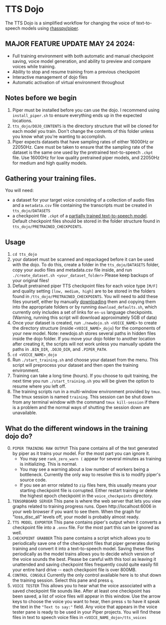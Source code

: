 # TTS Dojo

The TTS Dojo is a simplified workflow for changing the voice of text-to-speech models using [rhasspy/piper](https://github.com/rhasspy/piper).
## MAJOR FEATURE UPDATE MAY 24 2024:
- Full training environment with both automatic and manual checkpoint saving, voice model generation, and ability to preview and compare voices while training.
- Ability to stop and resume training from a previous checkpoint
- Interactive management of dojo files
- Automatic activation of virtual environment throughout


## Notes before we begin
1. Piper must be installed before you can use the dojo. I recommend using `install_piper.sh` to ensure everything ends up in the expected locations.
2. `tts_dojo/DOJO_CONTENTS` is the directory structure that will be cloned for each model you train.  Don't change the contents of this folder unless you know what you're wanting to accomplish.
3. Piper expects datasets that have sampling rates of either 16000Hz or 22050Hz.  Care must be taken to ensure that the sampling rate of the dataset is the same one used by the pretrained text-to-speech `.ckpt` file. Use 16000Hz for low quality pretrained piper models, and 22050Hz for medium and high quality models.


## Gathering your training files.
You will need: 
- a dataset for your target voice consisting of a collection of audio files and a `metadata.csv` file containing the transcripts must be created in `tts_dojo/DATASETS`
- a checkpoint file `.ckpt` of a [partially trained text-to-speech model](https://huggingface.co/datasets/rhasspy/piper-checkpoints/tree/main).   Default checkpoint files should be stored in the folder structure found in `tts_dojo/PRETRAINED_CHECKPOINTS`.


## Usage
1. `cd tts_dojo`
2. your dataset must be scanned and repackaged before it can be used with the dojo.  To do this, create a folder in the `tts_dojo/DATASETS` folder, copy your audio files and metadata.csv file inside, and run `./create_dataset.sh <your_dataset_folder>` Please keep backups of your original files!
3. Default pretrained piper TTS checkpoint files for each voice type `[M/F]` and quality setting `[low, medium, high]` are to be stored in the folders found in `/tts_dojo/PRETRAINED_CHECKPOINTS`.   You will need to add these files yourself, either by manually [downloading](https://huggingface.co/datasets/rhasspy/piper-checkpoints/tree/main) them and copying them into the appropriate folders or by running `download_defaults.sh`, which currently only includes a set of links for `en-us` language checkpoints.  (Warning, running this script will download approximately 5GB of data)
4. Once your dataset is created, run `./newdojo.sh <VOICE_NAME>` to create the directory structure (inside `<VOICE_NAME>_dojo`)  for the components of your new model.  Note: newdojo.sh stores several paths in hidden files inside the dojo folder.  If you move your dojo folder to another location after creating it, the scripts will not work unless you manually update the paths in `.BIN_DIR`, `.DOJO_DIR`, and `.PIPER_PATH`.
5. `cd <VOICE_NAME>_dojo` 
6. Run `./start_training.sh` and choose your dataset from the menu.  This script will preprocess your dataset and then open the training environment.
7. Training can take a long time (hours).  If you choose to quit training, the next time you run `./start_training.sh` you will be given the option to resume where you left off.
8. The training scripts run in a multi-window environment provided by `tmux`.  The tmux session is named `training`.   This session can be shut down from any terminal window with the command `tmux kill-session` if there is a problem and the normal ways of shutting the session down are unavailable.


## What do the different windows in the training dojo do?
0. `PIPER TRAINING RAW OUTPUT`  This pane contains all of the text generated by piper as it trains your model.  For the most part you can ignore it.
   - You may see `rank_zero_warn (` appear for several minutes as training is initializing.  This is normal.
   - You may see a warning about a low number of workers being a bottleneck.  Currently the only way to resolve this is to modify piper's source code.
   - If you see an error related to `zip` files here, this usually means your starting checkpoint file is corrupted.   Either restart training or delete the highest epoch checkpoint in the `voice_checkpoints` directory.
1. `TENSORBOARD SERVER`  This pane is where the web server that lets you view graphs related to training progress runs.  Open http://localhost:6006 in your web browser if you want to see them.  When the graph for "loss_disc_all" levels off, your model is probably almost ready.
2. `TTS MODEL EXPORTER` This pane contains piper's output when it converts a checkpoint file into a `.onnx` file.  For the most part this can be ignored as well.
3. `CHECKPOINT GRABBER` This pane contains a script which allows you to periodically save one of the checkpoint files that piper generates during training and convert it into a text-to-speech model.   Saving these files periodically as the model trains allows you to decide which version of the voice sounds the best.   Please be careful with this tool as leaving it unattended and saving checkpoint files frequently could quite easily fill your entire hard drive -- each checkpoint file is over 800MB.
4. `CONTROL CONSOLE`  Currently the only control available here is to shut down the training session.   Select this pane and press `q`.
5. `VOICE TESTER` This allows you to hear what the voice associated with a saved checkpoint file sounds like.  After at least one checkpoint has been saved, a list of voice files will appear in this window.   Use the arrow keys to choose the voice you want to hear, then press `s` to have it speak the text in the `"Text to say:"` field.  Any voice that appears in the voice tester pane is ready to be used in your Piper projects.  You will find these files in text to speech voice files in `<VOICE_NAME_dojo>/tts_voices` 





